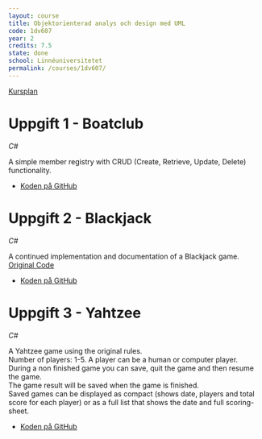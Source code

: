 ```yaml
---
layout: course
title: Objektorienterad analys och design med UML
code: 1dv607
year: 2
credits: 7.5
state: done
school: Linnéuniversitetet
permalink: /courses/1dv607/
---
```


[Kursplan](/files/courseplan/1dv607.pdf)

Uppgift 1 - Boatclub
===
*C#*

A simple member registry with CRUD (Create, Retrieve, Update, Delete) functionality.

- [Koden på GitHub](https://github.com/afandrey/1dv607/tree/master/Boatclub)

Uppgift 2 - Blackjack
===
*C#*

A continued implementation and documentation of a Blackjack game. [Original Code](https://github.com/tobias-dv-lnu/blackjack_csharp)

- [Koden på GitHub](https://github.com/afandrey/1dv607/tree/master/Blackjack)

Uppgift 3 - Yahtzee
===
*C#*

A Yahtzee game using the original rules.   
Number of players: 1-5. A player can be a human or computer player.    
During a non finished game you can save, quit the game and then resume the game.    
The game result will be saved when the game is finished.    
Saved games can be displayed as compact (shows date, players and total score for each player) or as a full list that shows the date and full scoring-sheet.

- [Koden på GitHub](https://github.com/afandrey/1dv607/tree/master/Yahtzee)